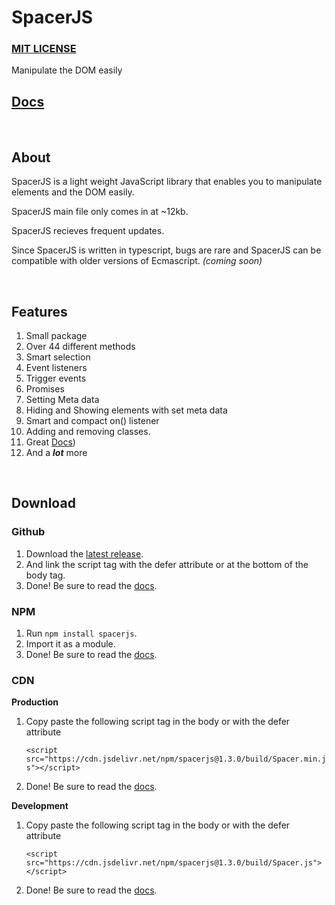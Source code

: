 # SpacerJS

### [MIT LICENSE](LICENSE)

Manipulate the DOM easily

## [Docs](https://ksplatdev.github.io/SpacerJS/-_.html)

<br>

## About

SpacerJS is a light weight JavaScript library that enables you to manipulate elements and the DOM easily.

SpacerJS main file only comes in at ~12kb.

SpacerJS recieves frequent updates.

Since SpacerJS is written in typescript, bugs are rare and SpacerJS can be compatible with older versions of Ecmascript. _(coming soon)_

<br>

## Features

1. Small package
2. Over 44 different methods
3. Smart selection
4. Event listeners
5. Trigger events
6. Promises
7. Setting Meta data
8. Hiding and Showing elements with set meta data
9. Smart and compact on() listener
10. Adding and removing classes.
11. Great [Docs](https://ksplatdev.github.io/SpacerJS/-_.html))
12. And a **_lot_** more

<br>

## Download

### Github

1. Download the [latest release](https://github.com/ksplatdev/SpacerJS/releases/latest).
2. And link the script tag with the defer attribute or at the bottom of the body tag.
3. Done! Be sure to read the [docs](https://ksplatdev.github.io/SpacerJS/-_.html).

### NPM

1. Run `npm install spacerjs`.
2. Import it as a module.
3. Done! Be sure to read the [docs](https://ksplatdev.github.io/SpacerJS/-_.html).

### CDN

**Production**

1. Copy paste the following script tag in the body or with the defer attribute

    `<script src="https://cdn.jsdelivr.net/npm/spacerjs@1.3.0/build/Spacer.min.js"></script>`

2. Done! Be sure to read the [docs](https://ksplatdev.github.io/SpacerJS/-_.html).

**Development**

1. Copy paste the following script tag in the body or with the defer attribute

    `<script src="https://cdn.jsdelivr.net/npm/spacerjs@1.3.0/build/Spacer.js"></script>`

2. Done! Be sure to read the [docs](https://ksplatdev.github.io/SpacerJS/-_.html).
